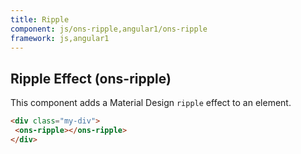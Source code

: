 ```yaml
---
title: Ripple
component: js/ons-ripple,angular1/ons-ripple
framework: js,angular1
---
```


## Ripple Effect (ons-ripple)

This component adds a Material Design `ripple` effect to an element.

``` html
<div class="my-div">
 <ons-ripple></ons-ripple>
</div>
```